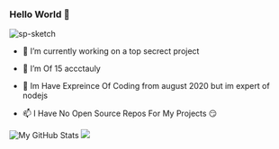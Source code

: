 ### Hello World 👋
<p align="left"> <img src="https://komarev.com/ghpvc/?username=FC5570" alt="sp-sketch" /> </p>

- 🔭 I’m currently working on a top secrect project
- 🌱 I’m Of 15 accctauly 
- 💬 Im Have Expreince Of Coding from august 2020 but im expert of nodejs

- 📫 I Have No Open Source Repos For My Projects 😏

![My GitHub Stats](https://github-readme-stats.vercel.app/api?username=sp-sketch&show_icons=true&theme=radical)
<img src="https://github-readme-stats.vercel.app/api/top-langs/?username=FC5570&layout=compact&theme=radical">
